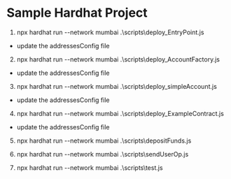 # Sample Hardhat Project

1. npx hardhat run --network mumbai .\scripts\deploy_EntryPoint.js
- update the addressesConfig file

2. npx hardhat run --network mumbai .\scripts\deploy_AccountFactory.js
- update the addressesConfig file

3. npx hardhat run --network mumbai .\scripts\deploy_simpleAccount.js
- update the addressesConfig file

4. npx hardhat run --network mumbai .\scripts\deploy_ExampleContract.js
- update the addressesConfig file

5. npx hardhat run --network mumbai .\scripts\depositFunds.js

6. npx hardhat run --network mumbai .\scripts\sendUserOp.js

7. npx hardhat run --network mumbai .\scripts\test.js 